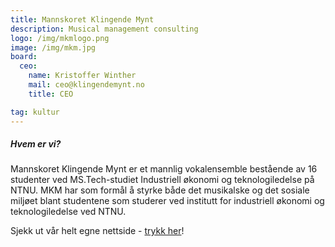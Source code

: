 ```yaml
---
title: Mannskoret Klingende Mynt
description: Musical management consulting
logo: /img/mkmlogo.png
image: /img/mkm.jpg
board:
  ceo:
    name: Kristoffer Winther
    mail: ceo@klingendemynt.no
    title: CEO

tag: kultur
---
```


##### Hvem er vi?

Mannskoret Klingende Mynt er et mannlig vokalensemble bestående av 16 studenter ved MS.Tech-studiet Industriell økonomi og teknologiledelse på NTNU. MKM har som formål å styrke både det musikalske og det sosiale miljøet blant studentene som studerer ved institutt for industriell økonomi og teknologiledelse ved NTNU.

Sjekk ut vår helt egne nettside - [trykk her](http://klingendemynt.no/)!
